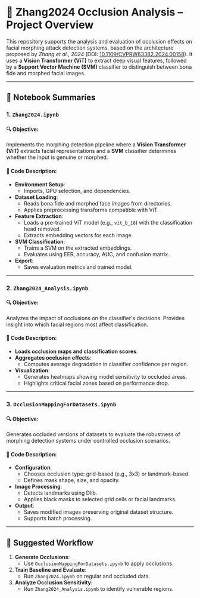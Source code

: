 # 🧠 Zhang2024 Occlusion Analysis – Project Overview

This repository supports the analysis and evaluation of occlusion effects on facial morphing attack detection systems, based on the architecture proposed by *Zhang et al., 2024* (DOI: [10.1109/CVPRW63382.2024.00158](https://doi.org/10.1109/CVPRW63382.2024.00158)). It uses a **Vision Transformer (ViT)** to extract deep visual features, followed by a **Support Vector Machine (SVM)** classifier to distinguish between bona fide and morphed facial images.

---

## 📁 Notebook Summaries

### 1. **`Zhang2024.ipynb`**
#### 🔍 Objective:
Implements the morphing detection pipeline where a **Vision Transformer (ViT)** extracts facial representations and a **SVM** classifier determines whether the input is genuine or morphed.

#### 🧬 Code Description:
- **Environment Setup**:
  - Imports, GPU selection, and dependencies.
- **Dataset Loading**:
  - Reads bona fide and morphed face images from directories.
  - Applies preprocessing transforms compatible with ViT.
- **Feature Extraction**:
  - Loads a pre-trained ViT model (e.g., `vit_b_16`) with the classification head removed.
  - Extracts embedding vectors for each image.
- **SVM Classification**:
  - Trains a SVM on the extracted embeddings.
  - Evaluates using EER, accuracy, AUC, and confusion matrix.
- **Export**:
  - Saves evaluation metrics and trained model.

---

### 2. **`Zhang2024_Analysis.ipynb`**
#### 🔍 Objective:
Analyzes the impact of occlusions on the classifier's decisions. Provides insight into which facial regions most affect classification.

#### 🧬 Code Description:
- **Loads occlusion maps and classification scores**.
- **Aggregates occlusion effects**:
  - Computes average degradation in classifier confidence per region.
- **Visualization**:
  - Generates heatmaps showing model sensitivity to occluded areas.
  - Highlights critical facial zones based on performance drop.

---

### 3. **`OcclusionMappingForDatasets.ipynb`**
#### 🔍 Objective:
Generates occluded versions of datasets to evaluate the robustness of morphing detection systems under controlled occlusion scenarios.

#### 🧬 Code Description:
- **Configuration**:
  - Chooses occlusion type: grid-based (e.g., 3x3) or landmark-based.
  - Defines mask shape, size, and opacity.
- **Image Processing**:
  - Detects landmarks using Dlib.
  - Applies black masks to selected grid cells or facial landmarks.
- **Output**:
  - Saves modified images preserving original dataset structure.
  - Supports batch processing.

---

## 🧪 Suggested Workflow

1. **Generate Occlusions**:
   - Use `OcclusionMappingForDatasets.ipynb` to apply occlusions.
2. **Train Baseline and Evaluate**:
   - Run `Zhang2024.ipynb` on regular and occluded data.
4. **Analyze Occlusion Sensitivity**:
   - Run `Zhang2024_Analysis.ipynb` to identify vulnerable regions.

